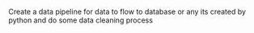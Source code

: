 Create a data pipeline for data to flow to database or any its created by python and do some data cleaning process 

